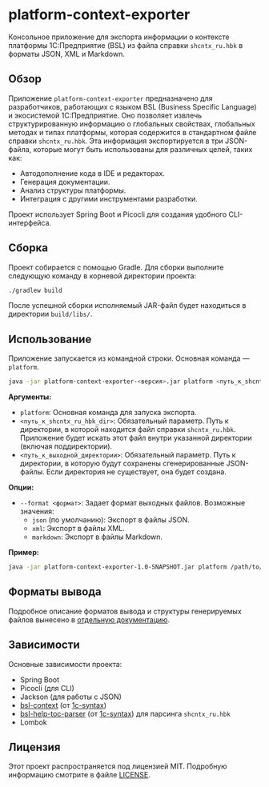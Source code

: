 # platform-context-exporter

Консольное приложение для экспорта информации о контексте платформы 1С:Предприятие (BSL) из файла справки `shcntx_ru.hbk` в форматы JSON, XML и Markdown.

## Обзор

Приложение `platform-context-exporter` предназначено для разработчиков, работающих с языком BSL (Business Specific Language) и экосистемой 1С:Предприятие. Оно позволяет извлечь структурированную информацию о глобальных свойствах, глобальных методах и типах платформы, которая содержится в стандартном файле справки `shcntx_ru.hbk`. Эта информация экспортируется в три JSON-файла, которые могут быть использованы для различных целей, таких как:

*   Автодополнение кода в IDE и редакторах.
*   Генерация документации.
*   Анализ структуры платформы.
*   Интеграция с другими инструментами разработки.

Проект использует Spring Boot и Picocli для создания удобного CLI-интерфейса.

## Сборка

Проект собирается с помощью Gradle. Для сборки выполните следующую команду в корневой директории проекта:

```bash
./gradlew build
```

После успешной сборки исполняемый JAR-файл будет находиться в директории `build/libs/`.

## Использование

Приложение запускается из командной строки. Основная команда — `platform`.

```bash
java -jar platform-context-exporter-<версия>.jar platform <путь_к_shcntx_ru_hbk_dir> <путь_к_выходной_директории>
```

**Аргументы:**

*   `platform`: Основная команда для запуска экспорта.
*   `<путь_к_shcntx_ru_hbk_dir>`: Обязательный параметр. Путь к директории, в которой находится файл справки `shcntx_ru.hbk`. Приложение будет искать этот файл внутри указанной директории (включая поддиректории).
*   `<путь_к_выходной_директории>`: Обязательный параметр. Путь к директории, в которую будут сохранены сгенерированные JSON-файлы. Если директория не существует, она будет создана.

**Опции:**

*   `--format <формат>`: Задает формат выходных файлов. Возможные значения:
    *   `json` (по умолчанию): Экспорт в файлы JSON.
    *   `xml`: Экспорт в файлы XML.
    *   `markdown`: Экспорт в файлы Markdown.

**Пример:**

```bash
java -jar platform-context-exporter-1.0-SNAPSHOT.jar platform /path/to/onec/help/ /output/json/ --format xml
```

## Форматы вывода

Подробное описание форматов вывода и структуры генерируемых файлов вынесено в [отдельную документацию](./documentation/formats.md).

## Зависимости

Основные зависимости проекта:

*   Spring Boot
*   Picocli (для CLI)
*   Jackson (для работы с JSON)
*   [bsl-context](https://github.com/1c-syntax/bsl-context) (от [1c-syntax](https://github.com/1c-syntax/))
*   [bsl-help-toc-parser](https://github.com/1c-syntax/bsl-help-toc-parser) (от [1c-syntax](https://github.com/1c-syntax/)) для парсинга `shcntx_ru.hbk`
*   Lombok

## Лицензия

Этот проект распространяется под лицензией MIT. Подробную информацию смотрите в файле [LICENSE](LICENSE).